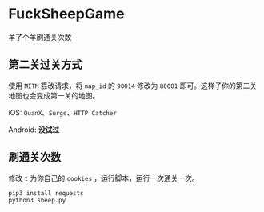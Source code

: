 # FuckSheepGame
羊了个羊刷通关次数

## 第二关过关方式
使用 `MITM` 篡改请求，将 `map_id` 的 `90014` 修改为 `80001` 即可。这样子你的第二关地图也会变成第一关的地图。

iOS: `QuanX`、`Surge`、`HTTP Catcher`

Android: **没试过**

## 刷通关次数
修改 `t` 为你自己的 `cookies` ，运行脚本，运行一次通关一次。
```python
pip3 install requests
python3 sheep.py
```
